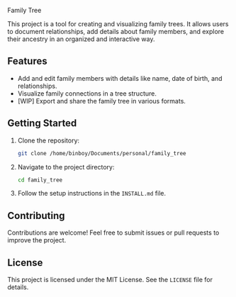 Family Tree

This project is a tool for creating and visualizing family trees. It allows users to document relationships, add details about family members, and explore their ancestry in an organized and interactive way.

## Features
- Add and edit family members with details like name, date of birth, and relationships.
- Visualize family connections in a tree structure.
- [WIP] Export and share the family tree in various formats.

## Getting Started
1. Clone the repository:
    ```bash
    git clone /home/binboy/Documents/personal/family_tree
    ```
2. Navigate to the project directory:
    ```bash
    cd family_tree
    ```
3. Follow the setup instructions in the `INSTALL.md` file.

## Contributing
Contributions are welcome! Feel free to submit issues or pull requests to improve the project.

## License
This project is licensed under the MIT License. See the `LICENSE` file for details.